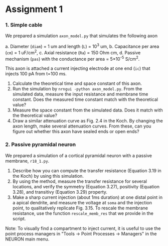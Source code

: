 # Assignment 1

### 1. Simple cable
We prepared a simulation `axon_model.py` that simulates the following axon

a. Diameter (`diam`) = 1 um and length (`L`) = 10<sup>3</sup> um,
b. Capacitance per area (`cm`) = 1 uF/cm<sup>2</sup>,
c. Axial resistance (`Ra`) = 150 Ohm cm,
d. Passive mechanism (`pas`) with the conductance per area = 5×10<sup>-5</sup> S/cm<sup>2</sup>.

This axon is attached a current injecting electrode at one end (`ic`) that injects 100 pA from t=100 ms.

1. Calculate the theoretical time and space constant of this axon.
2. Run the simulation by `nrngui -python axon_model.py`. From the simulated data, measure the input resistance and membrane time constant. Does the measured time constant match with the theoretical value?
3. Measure the space constant from the simulated data. Does it match with the theoretical value?
4. Draw a similar attenuation curve as Fig. 2.4 in the Koch. By changing the axon length, make several attenuation curves. From these, can you figure out whether this axon have sealed ends or open ends?


### 2. Passive pyramidal neuron
We prepared a simulation of a cortical pyramidal neuron with a passive membrane, `r18_1.py`.

1. Describe how you can compute the transfer resistance (Equation 3.19 in the Koch) by using this simulation.
2. By using the method, measure the transfer resistance for several locations, and verify the symmetry (Equation 3.27), positivity (Equation 3.28), and transitivy (Equation 3.29) property.
3. Make a sharp current injection (about 1ms duration) at one distal point in a apical dendrite, and measure the voltage at `soma` and the injection point, to qualitatively replicate Fig. 3.15. To rescale the membrane resistance, use the function `rescale_memb_res` that we provide in the script.

Note: To visually find a compartment to inject current, it is useful to use the point process managers in "Tools -> Point Processes -> Managers" in the NEURON main menu.
